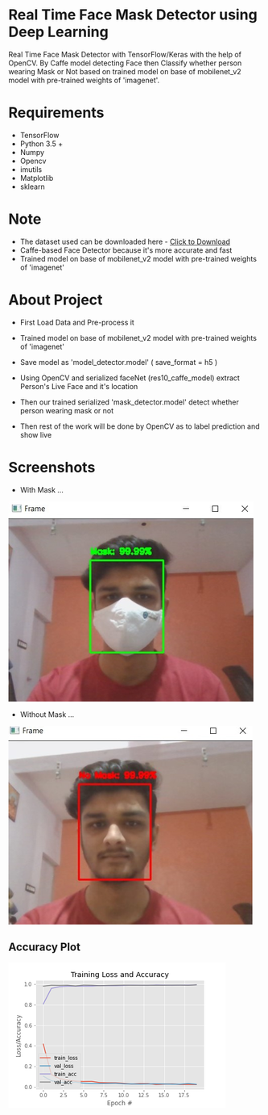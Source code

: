 # Real Time Face Mask Detector using Deep Learning

Real Time Face Mask Detector with TensorFlow/Keras with the help of OpenCV. By Caffe model detecting Face then Classify whether person wearing Mask or Not based on trained model on base of mobilenet_v2 model with pre-trained weights of 'imagenet'.

# Requirements

* TensorFlow
* Python 3.5 +
* Numpy
* Opencv
* imutils
* Matplotlib
* sklearn

# Note

* The dataset used can be downloaded here - [Click to Download](https://drive.google.com/drive/folders/1XDte2DL2Mf_hw4NsmGst7QtYoU7sMBVG?usp=sharing)
* Caffe-based Face Detector because it's more accurate and fast
* Trained model on base of mobilenet_v2 model with pre-trained weights of 'imagenet'

# About Project

* First Load Data and Pre-process it

* Trained model on base of mobilenet_v2 model with pre-trained weights of 'imagenet'

* Save model as 'model_detector.model' ( save_format = h5 )

* Using OpenCV and serialized faceNet (res10_caffe_model) extract Person's Live Face and it's location

* Then our trained serialized 'mask_detector.model' detect whether person wearing mask or not

* Then rest of the work will be done by OpenCV as to label prediction and show live

# Screenshots

* With Mask ...

![WithMask](ss/with_mask.jpg?raw=true)

* Without Mask ...

![WithoutMask](ss/without_mask.jpg?raw=true)

## Accuracy Plot

![acc](plot.png?raw=true)
